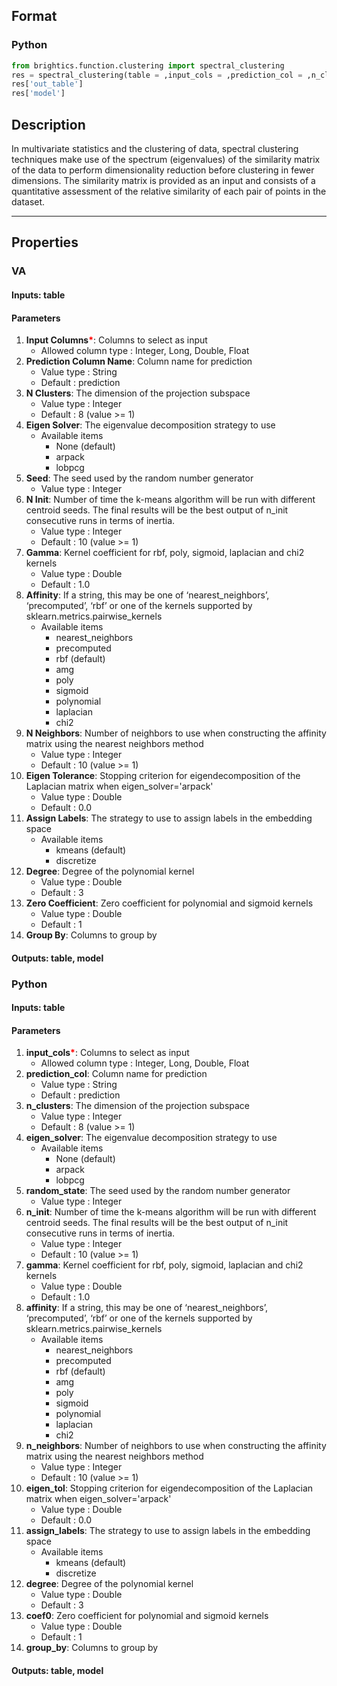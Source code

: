 ## Format
### Python
```python
from brightics.function.clustering import spectral_clustering
res = spectral_clustering(table = ,input_cols = ,prediction_col = ,n_clusters = ,eigen_solver = ,random_state = ,n_init = ,gamma = ,affinity = ,n_neighbors = ,eigen_tol = ,assign_labels = ,degree = ,coef0 = ,group_by = )
res['out_table']
res['model']
```

## Description
In multivariate statistics and the clustering of data, spectral clustering techniques make use of the spectrum (eigenvalues) of the similarity matrix of the data to perform dimensionality reduction before clustering in fewer dimensions. The similarity matrix is provided as an input and consists of a quantitative assessment of the relative similarity of each pair of points in the dataset.

---

## Properties
### VA
#### Inputs: table

#### Parameters
1. **Input Columns**<b style="color:red">*</b>: Columns to select as input
   - Allowed column type : Integer, Long, Double, Float
2. **Prediction Column Name**: Column name for prediction
   - Value type : String
   - Default : prediction
3. **N Clusters**: The dimension of the projection subspace
   - Value type : Integer
   - Default : 8 (value >= 1)
4. **Eigen Solver**: The eigenvalue decomposition strategy to use
   - Available items
      - None (default)
      - arpack
      - lobpcg
5. **Seed**: The seed used by the random number generator
   - Value type : Integer
6. **N Init**: Number of time the k-means algorithm will be run with different centroid seeds. The final results will be the best output of n_init consecutive runs in terms of inertia.
   - Value type : Integer
   - Default : 10 (value >= 1)
7. **Gamma**: Kernel coefficient for rbf, poly, sigmoid, laplacian and chi2 kernels
   - Value type : Double
   - Default : 1.0
8. **Affinity**: If a string, this may be one of ‘nearest_neighbors’, ‘precomputed’, ‘rbf’ or one of the kernels supported by sklearn.metrics.pairwise_kernels
   - Available items
      - nearest_neighbors
      - precomputed
      - rbf (default)
      - amg
      - poly
      - sigmoid
      - polynomial
      - laplacian
      - chi2
9. **N Neighbors**: Number of neighbors to use when constructing the affinity matrix using the nearest neighbors method
   - Value type : Integer
   - Default : 10 (value >= 1)
10. **Eigen Tolerance**: Stopping criterion for eigendecomposition of the Laplacian matrix when eigen_solver='arpack'
    - Value type : Double
    - Default : 0.0
11. **Assign Labels**: The strategy to use to assign labels in the embedding space
    - Available items
       - kmeans (default)
       - discretize
12. **Degree**: Degree of the polynomial kernel
    - Value type : Double
    - Default : 3
13. **Zero Coefficient**: Zero coefficient for polynomial and sigmoid kernels
    - Value type : Double
    - Default : 1
14. **Group By**: Columns to group by

#### Outputs: table, model

### Python
#### Inputs: table

#### Parameters
1. **input_cols**<b style="color:red">*</b>: Columns to select as input
   - Allowed column type : Integer, Long, Double, Float
2. **prediction_col**: Column name for prediction
   - Value type : String
   - Default : prediction
3. **n_clusters**: The dimension of the projection subspace
   - Value type : Integer
   - Default : 8 (value >= 1)
4. **eigen_solver**: The eigenvalue decomposition strategy to use
   - Available items
      - None (default)
      - arpack
      - lobpcg
5. **random_state**: The seed used by the random number generator
   - Value type : Integer
6. **n_init**: Number of time the k-means algorithm will be run with different centroid seeds. The final results will be the best output of n_init consecutive runs in terms of inertia.
   - Value type : Integer
   - Default : 10 (value >= 1)
7. **gamma**: Kernel coefficient for rbf, poly, sigmoid, laplacian and chi2 kernels
   - Value type : Double
   - Default : 1.0
8. **affinity**: If a string, this may be one of ‘nearest_neighbors’, ‘precomputed’, ‘rbf’ or one of the kernels supported by sklearn.metrics.pairwise_kernels
   - Available items
      - nearest_neighbors
      - precomputed
      - rbf (default)
      - amg
      - poly
      - sigmoid
      - polynomial
      - laplacian
      - chi2
9. **n_neighbors**: Number of neighbors to use when constructing the affinity matrix using the nearest neighbors method
   - Value type : Integer
   - Default : 10 (value >= 1)
10. **eigen_tol**: Stopping criterion for eigendecomposition of the Laplacian matrix when eigen_solver='arpack'
    - Value type : Double
    - Default : 0.0
11. **assign_labels**: The strategy to use to assign labels in the embedding space
    - Available items
       - kmeans (default)
       - discretize
12. **degree**: Degree of the polynomial kernel
    - Value type : Double
    - Default : 3
13. **coef0**: Zero coefficient for polynomial and sigmoid kernels
    - Value type : Double
    - Default : 1
14. **group_by**: Columns to group by

#### Outputs: table, model


